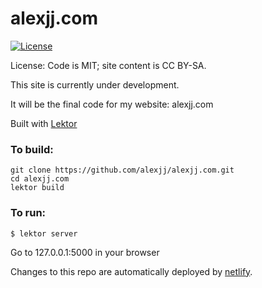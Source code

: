 # alexjj.com
[![License](https://img.shields.io/badge/license-MIT-green.svg)](https://github.com/alexjj/alexjj.com/blob/master/LICENSE)

License: Code is MIT; site content is CC BY-SA.

This site is currently under development.

It will be the final code for my website: alexjj.com

Built with [Lektor](http://getlektor.com)

### To build:
```
git clone https://github.com/alexjj/alexjj.com.git
cd alexjj.com
lektor build
```
### To run:
```
$ lektor server
```
Go to 127.0.0.1:5000 in your browser

Changes to this repo are automatically deployed by [netlify](netlify.com).
